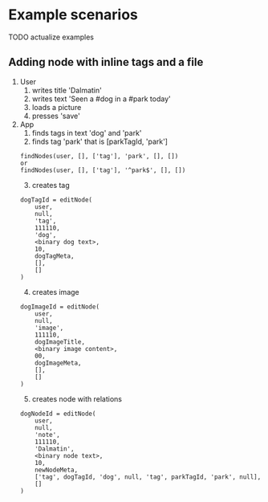 # Example scenarios
TODO actualize examples
## Adding node with inline tags and a file
1. User
    1. writes title 'Dalmatin'
    2. writes text 'Seen a #dog in a #park today'
    3. loads a picture
    4. presses 'save'
2. App
    1. finds tags in text 'dog' and 'park'
    2. finds tag 'park' that is [parkTagId, 'park']
    ```
    findNodes(user, [], ['tag'], 'park', [], [])
    or
    findNodes(user, [], ['tag'], '^park$', [], [])
    ```
    3. creates tag
    ```
    dogTagId = editNode(
        user,
        null,
        'tag',
        111110,
        'dog',
        <binary dog text>,
        10,
        dogTagMeta,
        [],
        []
    )
    ```
    4. creates image
    ```
    dogImageId = editNode(
        user,
        null,
        'image',
        111110,
        dogImageTitle,
        <binary image content>,
        00,
        dogImageMeta,
        [],
        []
    )
    ```
    5. creates node with relations
    ```
    dogNodeId = editNode(
        user,
        null,
        'note',
        111110,
        'Dalmatin',
        <binary node text>,
        10,
        newNodeMeta,
        ['tag', dogTagId, 'dog', null, 'tag', parkTagId, 'park', null],
        []
    )
    ```
